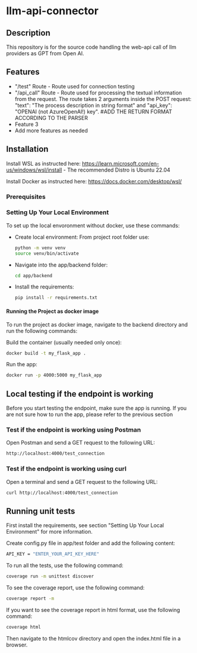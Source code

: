 # llm-api-connector

## Description

This repository is for the source code handling the web-api call of llm providers as GPT from Open AI.

## Features

- "/test" Route - Route used for connection testing 
- "/api_call" Route - Route used for processing the textual information from the request. The route takes 2 arguments inside the POST request: "text": "The process description in string format" and "api_key": "OPENAI (not AzureOpenAI!) key". #ADD THE RETURN FORMAT ACCORDING TO THE PARSER  
- Feature 3
- Add more features as needed

## Installation

Install WSL as instructed here:
    https://learn.microsoft.com/en-us/windows/wsl/install
    - The recommended Distro is Ubuntu 22.04

Install Docker as instructed here:
    https://docs.docker.com/desktop/wsl/

### Prerequisites

### Setting Up Your Local Environment

To set up the local envoronment without docker, use these commands:
- Create local environment: 
    From project root folder use:
    ```bash
    python -m venv venv
    source venv/bin/activate
    ```
- Navigate into the app/backend folder:
    ```bash
    cd app/backend
    ```
- Install the requirements:
    ```bash
    pip install -r requirements.txt
    ```

#### Running the Project as docker image

To run the project as docker image, navigate to the backend directory and run the following commands:

Build the container (usually needed only once):
```bash
docker build -t my_flask_app .
```
Run the app:
```bash
docker run -p 4000:5000 my_flask_app
```

## Local testing if the endpoint is working
Before you start testing the endpoint, make sure the app is running. If you are not sure how to run the app, please refer to the previous section

### Test if the endpoint is working using Postman
Open Postman and send a GET request to the following URL:
```bash
http://localhost:4000/test_connection
```
### Test if the endpoint is working using curl
Open a terminal and send a GET request to the following URL:
```bash
curl http://localhost:4000/test_connection
```

## Running unit tests
First install the requirements, see section "Setting Up Your Local Environment" for more information.

Create config.py file in app/test folder and add the following content:
```bash
API_KEY = "ENTER_YOUR_API_KEY_HERE"
```
To run all the tests, use the following command:
```bash
coverage run -m unittest discover
```
To see the coverage report, use the following command:
```bash
coverage report -m
```
If you want to see the coverage report in html format, use the following command:
```bash
coverage html
```
Then navigate to the htmlcov directory and open the index.html file in a browser.
